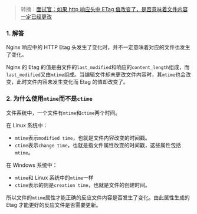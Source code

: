 > 转摘：[面试官：如果 http 响应头中 ETag 值改变了，是否意味着文件内容一定已经更改](https://segmentfault.com/a/1190000021273854)

### 1. 解答

Nginx 响应中的 HTTP Etag 头发生了变化时，并不一定意味着对应的文件也发生了变化。

Nginx 的 Etag 的值是由文件的`last_modified`和响应的`content_length`组成，而`last_modified`又由`mtime`组成。当编辑文件却未更改文件内容时，其`mtime`也会改变，此时文件内容未发生变化而 Etag 的值却改变了。

### 2. 为什么使用`mtime`而不是`ctime`

文件系统中，一个文件有`mtime`和`ctime`两个时间。

在 Linux 系统中：

* `mtime`表示`modified time`，也就是文件内容改变的时间戳。
* `ctime`表示`change time`，也就是指文件属性改变的时间戳，这些属性包括`mtime`。

在 Windows 系统中：

* `mtime`和 Linux 系统中的`mtime`一样
* `ctime`表示的则是`creation time`，也就是文件的创建时间。

所以文件的`mtime`属性才能正确的反应文件内容是否发生了变化。由此属性生成的 Etag 才能更好的反应文件是否需要更新。



